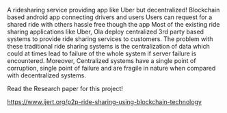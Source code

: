 A ridesharing service providing app like Uber but decentralized!
Blockchain based android app connecting drivers and users
Users can request for a shared ride with others hassle free though the app
Most of the existing ride sharing applications like Uber, Ola
deploy centralized 3rd party based systems to provide ride
sharing services to customers. The problem with these
traditional ride sharing systems is the centralization of data
which could at times lead to failure of the whole system if
server failure is encountered. Moreover, Centralized systems
have a single point of corruption, single point of failure and
are fragile in nature when compared with decentralized
systems.

Read the Research paper for this project!

https://www.ijert.org/p2p-ride-sharing-using-blockchain-technology
